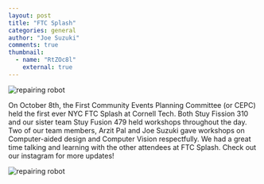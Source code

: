 ```yaml
---
layout: post
title: "FTC Splash"
categories: general
author: "Joe Suzuki"
comments: true
thumbnail:
  - name: "RtZOc8l"
    external: true
---
```


![repairing robot](https://imgur.com/F0ZTARz.jpg)

On October 8th, the First Community Events Planning Committee (or CEPC) held the first ever NYC FTC Splash at Cornell Tech. Both Stuy Fission 310 and our sister team Stuy Fusion 479 held workshops throughout the day. Two of our team members, Arzit Pal and Joe Suzuki gave workshops on Computer-aided design and Computer Vision respectfully. We had a great time talking and learning with the other attendees at FTC Splash. Check out our instagram for more updates!

![repairing robot](https://imgur.com/eHY97fL.jpg)

